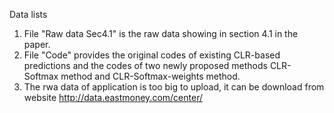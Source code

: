 Data lists

1. File "Raw data Sec4.1" is the raw data showing in section 4.1 in the paper.
2. File "Code" provides the original codes of existing CLR-based predictions and the codes of two newly proposed methods CLR-Softmax method and CLR-Softmax-weights method.
3. The rwa data of application is too big to upload, it can be download from website http://data.eastmoney.com/center/

